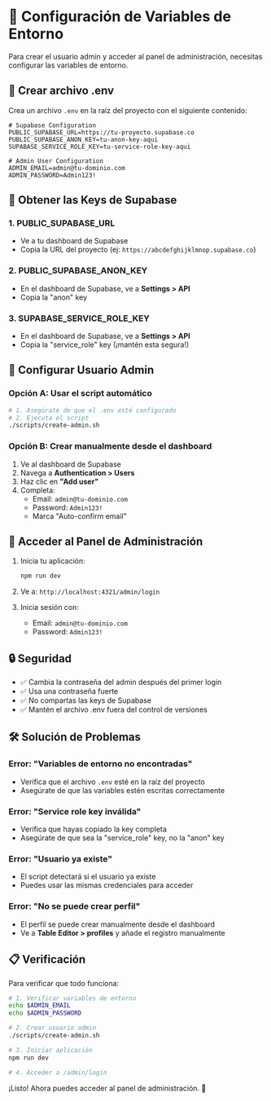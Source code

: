 # 🔧 Configuración de Variables de Entorno

Para crear el usuario admin y acceder al panel de administración, necesitas configurar las variables de entorno.

## 📁 Crear archivo .env

Crea un archivo `.env` en la raíz del proyecto con el siguiente contenido:

```env
# Supabase Configuration
PUBLIC_SUPABASE_URL=https://tu-proyecto.supabase.co
PUBLIC_SUPABASE_ANON_KEY=tu-anon-key-aqui
SUPABASE_SERVICE_ROLE_KEY=tu-service-role-key-aqui

# Admin User Configuration
ADMIN_EMAIL=admin@tu-dominio.com
ADMIN_PASSWORD=Admin123!
```

## 🔑 Obtener las Keys de Supabase

### 1. PUBLIC_SUPABASE_URL

- Ve a tu dashboard de Supabase
- Copia la URL del proyecto (ej: `https://abcdefghijklmnop.supabase.co`)

### 2. PUBLIC_SUPABASE_ANON_KEY

- En el dashboard de Supabase, ve a **Settings > API**
- Copia la "anon" key

### 3. SUPABASE_SERVICE_ROLE_KEY

- En el dashboard de Supabase, ve a **Settings > API**
- Copia la "service_role" key (¡mantén esta segura!)

## 👤 Configurar Usuario Admin

### Opción A: Usar el script automático

```bash
# 1. Asegúrate de que el .env esté configurado
# 2. Ejecuta el script
./scripts/create-admin.sh
```

### Opción B: Crear manualmente desde el dashboard

1. Ve al dashboard de Supabase
2. Navega a **Authentication > Users**
3. Haz clic en **"Add user"**
4. Completa:
   - Email: `admin@tu-dominio.com`
   - Password: `Admin123!`
   - Marca "Auto-confirm email"

## 🚀 Acceder al Panel de Administración

1. Inicia tu aplicación:

   ```bash
   npm run dev
   ```

2. Ve a: `http://localhost:4321/admin/login`

3. Inicia sesión con:
   - Email: `admin@tu-dominio.com`
   - Password: `Admin123!`

## 🔒 Seguridad

- ✅ Cambia la contraseña del admin después del primer login
- ✅ Usa una contraseña fuerte
- ✅ No compartas las keys de Supabase
- ✅ Mantén el archivo .env fuera del control de versiones

## 🛠️ Solución de Problemas

### Error: "Variables de entorno no encontradas"

- Verifica que el archivo `.env` esté en la raíz del proyecto
- Asegúrate de que las variables estén escritas correctamente

### Error: "Service role key inválida"

- Verifica que hayas copiado la key completa
- Asegúrate de que sea la "service_role" key, no la "anon" key

### Error: "Usuario ya existe"

- El script detectará si el usuario ya existe
- Puedes usar las mismas credenciales para acceder

### Error: "No se puede crear perfil"

- El perfil se puede crear manualmente desde el dashboard
- Ve a **Table Editor > profiles** y añade el registro manualmente

## 📋 Verificación

Para verificar que todo funciona:

```bash
# 1. Verificar variables de entorno
echo $ADMIN_EMAIL
echo $ADMIN_PASSWORD

# 2. Crear usuario admin
./scripts/create-admin.sh

# 3. Iniciar aplicación
npm run dev

# 4. Acceder a /admin/login
```

¡Listo! Ahora puedes acceder al panel de administración. 🎉
